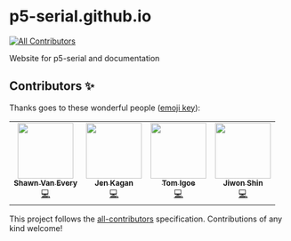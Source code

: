 # p5-serial.github.io
<!-- ALL-CONTRIBUTORS-BADGE:START - Do not remove or modify this section -->
[![All Contributors](https://img.shields.io/badge/all_contributors-4-orange.svg?style=flat-square)](#contributors-)
<!-- ALL-CONTRIBUTORS-BADGE:END -->

Website for p5-serial and documentation

## Contributors ✨

Thanks goes to these wonderful people ([emoji key](https://allcontributors.org/docs/en/emoji-key)):

<!-- ALL-CONTRIBUTORS-LIST:START - Do not remove or modify this section -->
<!-- prettier-ignore-start -->
<!-- markdownlint-disable -->
<table>
  <tr>
    <td align="center"><a href="http://www.walking-productions.com/notslop/"><img src="https://avatars.githubusercontent.com/u/431774?v=4?s=100" width="100px;" alt=""/><br /><sub><b>Shawn Van Every</b></sub></a><br /><a href="https://github.com/p5-serial/p5-serial.github.io/commits?author=vanevery" title="Code">💻</a></td>
    <td align="center"><a href="https://github.com/kaganjd"><img src="https://avatars.githubusercontent.com/u/9204835?v=4?s=100" width="100px;" alt=""/><br /><sub><b>Jen Kagan</b></sub></a><br /><a href="https://github.com/p5-serial/p5-serial.github.io/commits?author=kaganjd" title="Code">💻</a></td>
    <td align="center"><a href="https://github.com/tigoe"><img src="https://avatars.githubusercontent.com/u/380575?v=4?s=100" width="100px;" alt=""/><br /><sub><b>Tom Igoe</b></sub></a><br /><a href="https://github.com/p5-serial/p5-serial.github.io/commits?author=tigoe" title="Code">💻</a></td>
    <td align="center"><a href="http://jiwonshin.com"><img src="https://avatars.githubusercontent.com/u/6685006?v=4?s=100" width="100px;" alt=""/><br /><sub><b>Jiwon Shin</b></sub></a><br /><a href="https://github.com/p5-serial/p5-serial.github.io/commits?author=js6450" title="Code">💻</a></td>
  </tr>
</table>

<!-- markdownlint-restore -->
<!-- prettier-ignore-end -->

<!-- ALL-CONTRIBUTORS-LIST:END -->

This project follows the [all-contributors](https://github.com/all-contributors/all-contributors) specification. Contributions of any kind welcome!